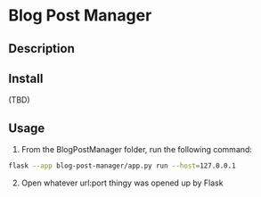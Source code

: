# Blog Post Manager
## Description
## Install
(TBD)
## Usage
1) From the BlogPostManager folder, run the following command:
```sh
flask --app blog-post-manager/app.py run --host=127.0.0.1
```

2) Open whatever url:port thingy was opened up by Flask
